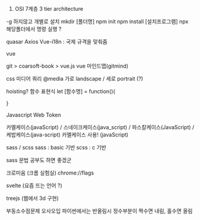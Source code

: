 1. OSI 7계층
3 tier architecture


-g 하지않고 개별로 설치
mkdir [폴더명]
npm init
npm install [설치프로그램]
npx 해당폴더에서 명령 실행 ?


quasar
Axios
Vue-i18n : 국제 규격을 맞춰줌

vue

git > coarsoft-book > vue.js
vue 마인드맵(gitmind)

css
미디어 쿼리
@media
가로 landscape  / 세로 portrait (?)

hoisting?
함수 표현식
let [함수명] = function(){
    
}

Javascript Web Token

카멜케이스(javaScript) / 스네이크케이스(java_script) / 파스칼케이스(JavaScript) / 케밥케이스(java-script)
카멜케이스 사용! (javaScript)

sass / scss
sass : basic 기반
scss : c 기반

sass 문법 공부도 하면 좋겠군

크로미움 (크롬 실험실)
chrome://flags

svelte (요즘 뜨는 언어 ?)

treejs (웹에서 3d 구현)

부동소수점문제
오사오입
파이썬에서는 반올림시 정수부분이 짝수면 내림, 홀수면 올림